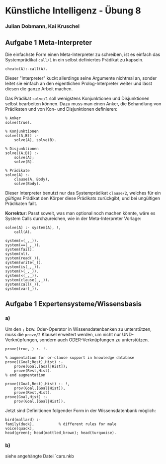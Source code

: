# Künstliche Intelligenz - Übung 8
### Julian Dobmann, Kai Kruschel

## Aufgabe 1 Meta-Interpreter

Die einfachste Form einen Meta-Interpreter zu schreiben, ist es einfach das Systemprädikat `call/1` in ein selbst definiertes Prädikat zu kapseln.

	cheato(A):-call(A).

Dieser "Interpreter" kuckt allerdings seine Argumente nichtmal an, sonder leitet sie einfach an den eigentlichen Prolog-Interpreter weiter und lässt diesen die ganze Arbeit machen.

Das Prädikat `solve/1` soll wenigstens Konjunktionen und Disjunktionen selbst bearbeiten können. Dazu muss man einen Anker, die Behandlung von Prädikaten und von Kon- und Disjunktionen definieren:

	% Anker
	solve(true).
	
	% Konjunktionen
	solve((A,B)) :-
		solve(A), solve(B).
	
	% Disjunktionen
	solve((A;B)) :-
		solve(A);
		solve(B).
	
	% Prädikate
	solve(A) :-
		clause(A, Body),
		solve(Body).

Dieser Interpreter benutzt nur das Systemprädikat `clause/2`, welches für ein *gültiges* Prädikat den Körper diese Prädikats zurückgibt, und bei ungültigen Prädikaten failt.

**Korrektur:**
Passt soweit, was man optional noch machen könnte, wäre es System Calls durchzureichen, wie in der Meta-Interpreter Vorlage:

	solve(A) :- system(A), !,
		call(A).
	
	system(=(_,_)).
	system(==(_,_)).
	system(fail).
	system(nl).
	system(read(_)).
	system(write(_)).
	system(is(_,_)).
	system(>(_,_)).
	system(<(_,_)).
	system(clause(_,_)).
	system(call(_)).
	system(var(_)).

## Aufgabe 1 Expertensysteme/Wissensbasis

### a)
Um den `;` bzw. Oder-Operator in Wissensdatenbanken zu unterstützen, muss die `prove/2` Klausel erweitert werden, um nicht nur UND-Verknüpfungen, sondern auch ODER-Verknüpfungen zu unterstützen.

	prove(true,_) :- !.
	
	% augmentation for or-clause support in knowledge database
	prove((Goal;Rest),Hist) :-
    	prove(Goal,[Goal|Hist]);
    	prove(Rest,Hist).
	% end augmentation
	
	prove((Goal,Rest),Hist) :- !,
		prov(Goal,[Goal|Hist]),
		prove(Rest,Hist).
	prove(Goal,Hist) :-
		prov(Goal,[Goal|Hist]).

Jetzt sind Definitionen folgender Form in der Wissensdatenbank möglich:

	bird(mallard) :-
	family(duck),			% different rules for male
	voice(quack),
	head(green); head(mottled_brown); head(turquoise).
	
### b)
siehe angehängte Datei `cars.nkb